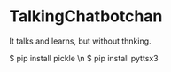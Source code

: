 # TalkingChatbotchan
It talks and learns, but without thnking.

$ pip install pickle \n
$ pip install pyttsx3
